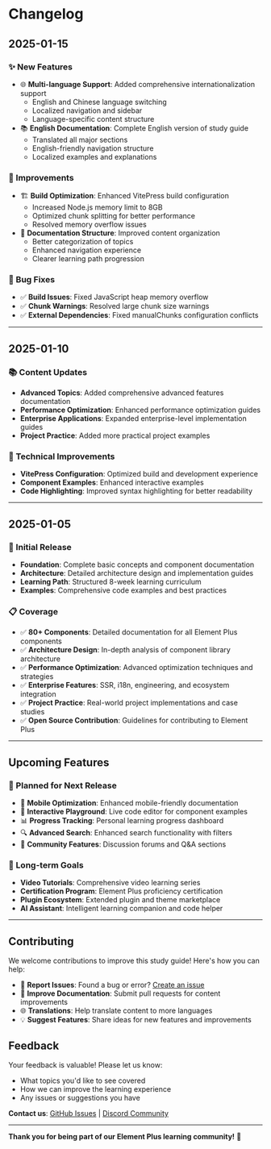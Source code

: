 # Changelog

## 2025-01-15

### ✨ New Features
- 🌐 **Multi-language Support**: Added comprehensive internationalization support
  - English and Chinese language switching
  - Localized navigation and sidebar
  - Language-specific content structure
- 📚 **English Documentation**: Complete English version of study guide
  - Translated all major sections
  - English-friendly navigation structure
  - Localized examples and explanations

### 🔧 Improvements
- 🏗️ **Build Optimization**: Enhanced VitePress build configuration
  - Increased Node.js memory limit to 8GB
  - Optimized chunk splitting for better performance
  - Resolved memory overflow issues
- 📖 **Documentation Structure**: Improved content organization
  - Better categorization of topics
  - Enhanced navigation experience
  - Clearer learning path progression

### 🐛 Bug Fixes
- ✅ **Build Issues**: Fixed JavaScript heap memory overflow
- ✅ **Chunk Warnings**: Resolved large chunk size warnings
- ✅ **External Dependencies**: Fixed manualChunks configuration conflicts

---

## 2025-01-10

### 📚 Content Updates
- **Advanced Topics**: Added comprehensive advanced features documentation
- **Performance Optimization**: Enhanced performance optimization guides
- **Enterprise Applications**: Expanded enterprise-level implementation guides
- **Project Practice**: Added more practical project examples

### 🔧 Technical Improvements
- **VitePress Configuration**: Optimized build and development experience
- **Component Examples**: Enhanced interactive examples
- **Code Highlighting**: Improved syntax highlighting for better readability

---

## 2025-01-05

### 🎯 Initial Release
- **Foundation**: Complete basic concepts and component documentation
- **Architecture**: Detailed architecture design and implementation guides
- **Learning Path**: Structured 8-week learning curriculum
- **Examples**: Comprehensive code examples and best practices

### 📋 Coverage
- ✅ **80+ Components**: Detailed documentation for all Element Plus components
- ✅ **Architecture Design**: In-depth analysis of component library architecture
- ✅ **Performance Optimization**: Advanced optimization techniques and strategies
- ✅ **Enterprise Features**: SSR, i18n, engineering, and ecosystem integration
- ✅ **Project Practice**: Real-world project implementations and case studies
- ✅ **Open Source Contribution**: Guidelines for contributing to Element Plus

---

## Upcoming Features

### 🚀 Planned for Next Release
- 📱 **Mobile Optimization**: Enhanced mobile-friendly documentation
- 🎨 **Interactive Playground**: Live code editor for component examples
- 📊 **Progress Tracking**: Personal learning progress dashboard
- 🔍 **Advanced Search**: Enhanced search functionality with filters
- 💬 **Community Features**: Discussion forums and Q&A sections

### 🌟 Long-term Goals
- **Video Tutorials**: Comprehensive video learning series
- **Certification Program**: Element Plus proficiency certification
- **Plugin Ecosystem**: Extended plugin and theme marketplace
- **AI Assistant**: Intelligent learning companion and code helper

---

## Contributing

We welcome contributions to improve this study guide! Here's how you can help:

- 🐛 **Report Issues**: Found a bug or error? [Create an issue](https://github.com/shingle666/element-plus-study/issues)
- 📝 **Improve Documentation**: Submit pull requests for content improvements
- 🌐 **Translations**: Help translate content to more languages
- 💡 **Suggest Features**: Share ideas for new features and improvements

## Feedback

Your feedback is valuable! Please let us know:
- What topics you'd like to see covered
- How we can improve the learning experience
- Any issues or suggestions you have

**Contact us**: [GitHub Issues](https://github.com/shingle666/element-plus-study/issues) | [Discord Community](https://discord.gg/gXK9XNzW3X)

---

**Thank you for being part of our Element Plus learning community!** 🙏